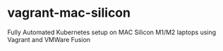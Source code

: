 # vagrant-mac-silicon
Fully Automated Kubernetes setup on MAC Silicon M1/M2 laptops using Vagrant and VMWare Fusion
